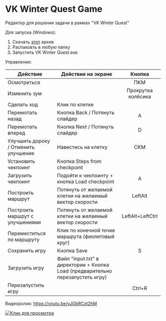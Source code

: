 # VK Winter Quest Game
 Редактор для решения задачи в рамках "VK Winter Quest"
 
 Для запуска (Windows):
  1. Скачать [этот](https://github.com/Shaniser/VK-Winter-Quest-Game/blob/main/PlugAndPlay%20app/DownloadThis.zip) архив
  2. Распаковть в любую папку
  3. Запустить VK Winter Quest.exe

Управление:

|Действие       |Действие на экране              | Кнопка |
| ------------- |------------------| :-----:|
|Осмотреться||ПКМ
|Изменить зум||Прокрутка колёсика
| Сделать ход|Клик по клетке|
|Перемотать назад|Кнопка Back / Потянуть слайдер|A
|Перемотать вперед|Кнопка Next / Потянуть слайдер|D
|Улучшить дороку / Отменить улучшение|Навестись на клетку|СКМ
|Установить чекпоинт|Кнопка Steps from checkpoint|
|Загрузить чекпоинт|Подойти к чекпоинту + кнопка Load checkpoint|A
|Построить маршрут|Потянуть от желаемой клетки на желаемый вектор скорости|LeftAlt
|Построить маршрут с улучшениями|Потянуть от желаемой клетки на желаемый вектор скорости|LeftAlt+LeftCtrl
|Переместиться по маршруту|Клик по конечной точке маршрута (фиолетовый круг)|
|Сохранить игру|Кнопка Save|S
|Загрузить игру|Файл "input.txt" в директории + Кнопка Load (предварительно перезапустить игру) |
|Перезапустить игру||Ctrl+R

Видеоролик: https://youtu.be/yJGbRCxt2hM

[![Клик для просмотра](https://user-images.githubusercontent.com/48556605/148763301-15e39096-3a78-45cf-8c45-a76f88b62c18.png)](https://youtu.be/yJGbRCxt2hM)
